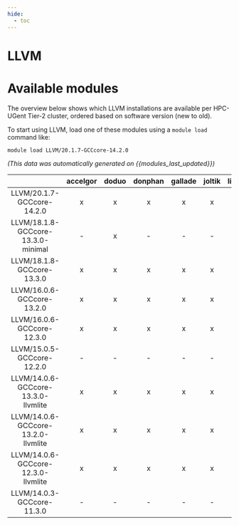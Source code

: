 ```yaml
---
hide:
  - toc
---
```


LLVM
====

# Available modules


The overview below shows which LLVM installations are available per HPC-UGent Tier-2 cluster, ordered based on software version (new to old).

To start using LLVM, load one of these modules using a `module load` command like:

```shell
module load LLVM/20.1.7-GCCcore-14.2.0
```

*(This data was automatically generated on {{modules_last_updated}})*

| |accelgor|doduo|donphan|gallade|joltik|litleo|shinx|
| :---: | :---: | :---: | :---: | :---: | :---: | :---: | :---: |
|LLVM/20.1.7-GCCcore-14.2.0|x|x|x|x|x|x|x|
|LLVM/18.1.8-GCCcore-13.3.0-minimal|-|x|-|-|-|-|-|
|LLVM/18.1.8-GCCcore-13.3.0|x|x|x|x|x|x|x|
|LLVM/16.0.6-GCCcore-13.2.0|x|x|x|x|x|x|x|
|LLVM/16.0.6-GCCcore-12.3.0|x|x|x|x|x|x|x|
|LLVM/15.0.5-GCCcore-12.2.0|-|-|-|-|-|x|x|
|LLVM/14.0.6-GCCcore-13.3.0-llvmlite|x|x|x|x|x|x|x|
|LLVM/14.0.6-GCCcore-13.2.0-llvmlite|x|x|x|x|x|x|x|
|LLVM/14.0.6-GCCcore-12.3.0-llvmlite|x|x|x|x|x|x|x|
|LLVM/14.0.3-GCCcore-11.3.0|-|-|-|-|-|x|x|
